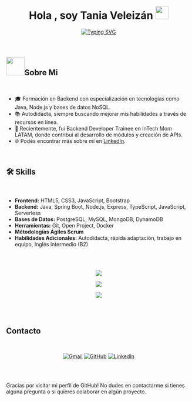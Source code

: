 <h1 align="center">Hola , soy Tania Veleizán <img src="https://media.giphy.com/media/hvRJCLFzcasrR4ia7z/giphy.gif" width="35"></h1>
<p align="center">
  <a href="https://git.io/typing-svg"><img src="https://readme-typing-svg.demolab.com?font=Fira+Code&weight=500&pause=1000&color=2D8300&center=true&vCenter=true&width=600&height=100&lines=Computer+Science+Student;Back-end+developer;Cybersecurity+enthusiast;Autodidacta+comprometida" alt="Typing SVG" /></a>
</p>


<br>

	
## <picture><img src = "https://github.com/7oSkaaa/7oSkaaa/blob/main/Images/about_me.gif?raw=true" width = 50px></picture>Sobre Mi

<br>

- :mortar_board: Formación en Backend con especialización en tecnologías como Java, Node.js y bases de datos NoSQL.
- :books: Autodidacta, siempre buscando mejorar mis habilidades a través de recursos en línea.
- :briefcase: Recientemente, fui Backend Developer Trainee en InTech Mom LATAM, donde contribuí al desarrollo de módulos y creación de APIs.
- :globe_with_meridians: Podés encontrar más sobre mí en [LinkedIn](https://www.linkedin.com/in/taniaveleizan).
<br>



## 🛠️ Skills
<br>

- **Frontend:** HTML5, CSS3, JavaScript, Bootstrap
- **Backend:** Java, Spring Boot, Node.js, Express, TypeScript, JavaScript, Serverless
- **Bases de Datos:** PostgreSQL, MySQL, MongoDB, DynamoDB
- **Herramientas:** Git, Open Project, Docker
- **Métodologías Ágiles Scrum**
- **Habilidades Adicionales:** Autodidacta, rápida adaptación, trabajo en equipo, Inglés intermedio (B2)

<br><br>

<p align="center"> 
	<a href="https://skillicons.dev">
    		<img src="https://skillicons.dev/icons?i=js,ts,java,py,html,css,bootstrap,nodejs,npm,express,spring,sequelize" />
 	</a>
</p>
<!--<p align="center"> 
	<a href="https://skillicons.dev">
    		<img src="https://skillicons.dev/icons?i=nodejs,npm,express,spring,sequelize" />
 	</a>
</p>-->
<p align="center"> 
	<a href="https://skillicons.dev">
    		<img src="https://skillicons.dev/icons?i=aws,postgres,mysql,mongodb" />
 	</a>
</p>
<p align="center"> 
	<a href="https://skillicons.dev">
    		<img src="https://skillicons.dev/icons?i=git,github,vscode,eclipse,postman,docker" />
 	</a>
</p>

<br><br>

## Contacto
<br>
<p align="center">
	<a href="mailto:taninaveleizan@gmail.com"><img img src="https://img.shields.io/badge/gmail-%23EA4335.svg?style=plastic&logo=gmail&logoColor=white" alt="Gmail"/></a>
	<a href="https://github.com/taniaveleizan"><img src="https://img.shields.io/badge/github-%23181717.svg?style=plastic&logo=github&logoColor=white" alt="GitHub"/></a>
	<a href="https://www.linkedin.com/in/taniaveleizan/"><img src="https://img.shields.io/badge/linkedin-%230A66C2.svg?style=plastic&logo=linkedin&logoColor=white" alt="LinkedIn"/></a>
</p>

<br><br>
<p>Gracias por visitar mi perfil de GitHub! No dudes en contactarme si tienes alguna pregunta o si quieres colaborar en algún proyecto.</p>

